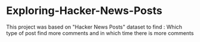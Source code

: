 # Exploring-Hacker-News-Posts
This project was based on "Hacker News Posts" dataset to find : Which type of post find more comments and in which time there is more comments
